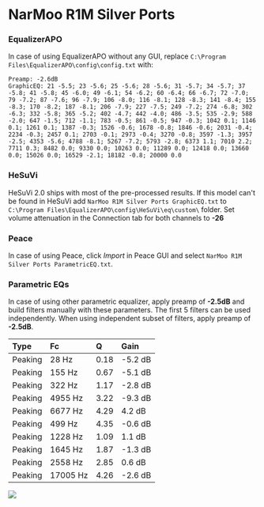 # NarMoo R1M Silver Ports

### EqualizerAPO
In case of using EqualizerAPO without any GUI, replace `C:\Program Files\EqualizerAPO\config\config.txt`
with:
```
Preamp: -2.6dB
GraphicEQ: 21 -5.5; 23 -5.6; 25 -5.6; 28 -5.6; 31 -5.7; 34 -5.7; 37 -5.8; 41 -5.8; 45 -6.0; 49 -6.1; 54 -6.2; 60 -6.4; 66 -6.7; 72 -7.0; 79 -7.2; 87 -7.6; 96 -7.9; 106 -8.0; 116 -8.1; 128 -8.3; 141 -8.4; 155 -8.3; 170 -8.2; 187 -8.1; 206 -7.9; 227 -7.5; 249 -7.2; 274 -6.8; 302 -6.3; 332 -5.8; 365 -5.2; 402 -4.7; 442 -4.0; 486 -3.5; 535 -2.9; 588 -2.0; 647 -1.5; 712 -1.1; 783 -0.5; 861 -0.5; 947 -0.3; 1042 0.1; 1146 0.1; 1261 0.1; 1387 -0.3; 1526 -0.6; 1678 -0.8; 1846 -0.6; 2031 -0.4; 2234 -0.3; 2457 0.1; 2703 -0.1; 2973 -0.4; 3270 -0.8; 3597 -1.3; 3957 -2.5; 4353 -5.6; 4788 -8.1; 5267 -7.2; 5793 -2.8; 6373 1.1; 7010 2.2; 7711 0.3; 8482 0.0; 9330 0.0; 10263 0.0; 11289 0.0; 12418 0.0; 13660 0.0; 15026 0.0; 16529 -2.1; 18182 -0.8; 20000 0.0
```

### HeSuVi
HeSuVi 2.0 ships with most of the pre-processed results. If this model can't be found in HeSuVi add
`NarMoo R1M Silver Ports GraphicEQ.txt` to `C:\Program Files\EqualizerAPO\config\HeSuVi\eq\custom\` folder.
Set volume attenuation in the Connection tab for both channels to **-26**

### Peace
In case of using Peace, click *Import* in Peace GUI and select `NarMoo R1M Silver Ports ParametricEQ.txt`.

### Parametric EQs
In case of using other parametric equalizer, apply preamp of **-2.5dB** and build filters manually
with these parameters. The first 5 filters can be used independently.
When using independent subset of filters, apply preamp of **-2.5dB**.

| Type    | Fc       |    Q | Gain    |
|:--------|:---------|:-----|:--------|
| Peaking | 28 Hz    | 0.18 | -5.2 dB |
| Peaking | 155 Hz   | 0.67 | -5.1 dB |
| Peaking | 322 Hz   | 1.17 | -2.8 dB |
| Peaking | 4955 Hz  | 3.22 | -9.3 dB |
| Peaking | 6677 Hz  | 4.29 | 4.2 dB  |
| Peaking | 499 Hz   | 4.35 | -0.6 dB |
| Peaking | 1228 Hz  | 1.09 | 1.1 dB  |
| Peaking | 1645 Hz  | 1.87 | -1.3 dB |
| Peaking | 2558 Hz  | 2.85 | 0.6 dB  |
| Peaking | 17005 Hz | 4.26 | -2.6 dB |

![](https://raw.githubusercontent.com/jaakkopasanen/AutoEq/master/results/innerfidelity/sbaf-serious/NarMoo%20R1M%20Silver%20Ports/NarMoo%20R1M%20Silver%20Ports.png)